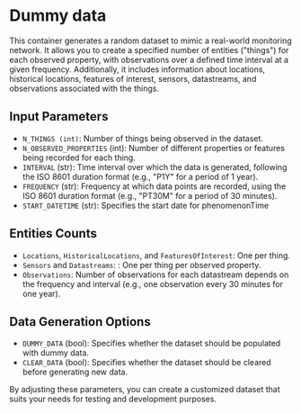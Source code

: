 # Dummy data

This container generates a random dataset to mimic a real-world monitoring network. It allows you to create a specified number of entities ("things") for each observed property, with observations over a defined time interval at a given frequency. Additionally, it includes information about locations, historical locations, features of interest, sensors, datastreams, and observations associated with the things.

## Input Parameters

- `N_THINGS (int)`: Number of things being observed in the dataset.
- `N_OBSERVED_PROPERTIES` (int): Number of different properties or features being recorded for each thing.
- `INTERVAL` (str): Time interval over which the data is generated, following the ISO 8601 duration format (e.g., "P1Y" for a period of 1 year).
- `FREQUENCY` (str): Frequency at which data points are recorded, using the ISO 8601 duration format (e.g., "PT30M" for a period of 30 minutes).
- `START_DATETIME` (str): Specifies the start date for phenomenonTime

## Entities Counts

- `Locations`, `HistoricalLocations`, and `FeaturesOfInterest`: One per thing.
- `Sensors` and `Datastreams`: : One per thing per observed property.
- `Observations`: Number of observations for each datastream depends on the frequency and interval (e.g., one observation every 30 minutes for one year).

## Data Generation Options

- `DUMMY_DATA` (bool): Specifies whether the dataset should be populated with dummy data.
- `CLEAR_DATA` (bool): Specifies whether the dataset should be cleared before generating new data.

By adjusting these parameters, you can create a customized dataset that suits your needs for testing and development purposes.
